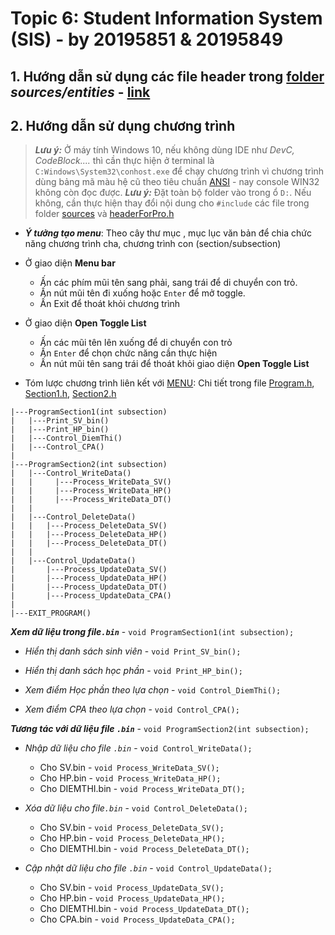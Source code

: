 # **Topic 6: Student Information System (SIS) - by 20195851 & 20195849**

## 1. Hướng dẫn sử dụng các file header trong [folder]() *sources/entities* - [link]()

## 2. Hướng dẫn sử dụng chương trình

>***Lưu ý:*** Ở máy tính Windows 10, nếu không dùng IDE như *DevC, CodeBlock....* thì cần thực hiện ở terminal là `C:Windows\System32\conhost.exe` để chạy chương trình vì chương trình dùng bảng mã màu hệ cũ theo tiêu chuẩn [ANSI](https://vi.wikipedia.org/wiki/Vi%E1%BB%87n_Ti%C3%AAu_chu%E1%BA%A9n_Qu%E1%BB%91c_gia_Hoa_K%E1%BB%B3) - nay console WIN32 không còn đọc được.
>***Lưu ý:*** Đặt toàn bộ folder vào trong ổ `D:`. Nếu không, cần thực hiện thay đổi nội dung cho `#include` các file trong folder [sources]() và [headerForPro.h]()
* ***Ý tưởng tạo menu***: Theo cây thư mục , mục lục văn bản để chia chức năng chương trình cha, chương trình con (section/subsection)
* Ở giao diện **Menu bar**

    * Ấn các phím mũi tên sang phải, sang trái để di chuyển con trỏ.
    * Ấn nút mũi tên đi xuống hoặc `Enter` để mở toggle.
    * Ấn Exit để thoát khỏi chương trình
* Ở giao diện **Open Toggle List** 
    * Ấn các mũi tên lên xuống để di chuyển con trỏ
    * Ấn `Enter` để chọn chức năng cần thực hiện 
    * Ấn nút mũi tên sang trái để thoát khỏi giao diện **Open Toggle List**

* Tóm lược chương trình liên kết với [MENU](): Chi tiết trong file [Program.h](), [Section1.h](), [Section2.h]()

```
|---ProgramSection1(int subsection)
|   |---Print_SV_bin()
|   |---Print_HP_bin()
|   |---Control_DiemThi()
|   |---Control_CPA()
|
|---ProgramSection2(int subsection)
|   |---Control_WriteData()
|   |     |---Process_WriteData_SV()
|   |     |---Process_WriteData_HP()
|   |     |---Process_WriteData_DT()
|   |
|   |---Control_DeleteData()
|   |   |---Process_DeleteData_SV()
|   |   |---Process_DeleteData_HP()
|   |   |---Process_DeleteData_DT()
|   |
|   |---Control_UpdateData()
|       |---Process_UpdateData_SV()
|       |---Process_UpdateData_HP()
|       |---Process_UpdateData_DT()
|       |---Process_UpdateData_CPA()
|
|---EXIT_PROGRAM()                
```

***Xem dữ liệu trong file`.bin`*** - `void ProgramSection1(int subsection);`

* *Hiển thị danh sách sinh viên* - `void Print_SV_bin();`

* *Hiển thị danh sách học phần* - `void Print_HP_bin();`

* *Xem điểm Học phần theo lựa chọn* - `void Control_DiemThi();`

* *Xem điểm CPA theo lựa chọn* - `void Control_CPA();`

***Tương tác với dữ liệu file `.bin`*** - `void ProgramSection2(int subsection);`

* *Nhập dữ liệu cho file `.bin`* - `void Control_WriteData();`

    * Cho SV.bin - `void Process_WriteData_SV();`
    * Cho HP.bin - `void Process_WriteData_HP();`
    * Cho DIEMTHI.bin - `void Process_WriteData_DT();`

* *Xóa dữ liệu cho file`.bin`* - `void Control_DeleteData();`

    * Cho SV.bin - `void Process_DeleteData_SV();`
    * Cho HP.bin - `void Process_DeleteData_HP();`
    * Cho DIEMTHI.bin - `void Process_DeleteData_DT();`

* *Cập nhật dữ liệu cho file `.bin`* - `void Control_UpdateData();`

    * Cho SV.bin - `void Process_UpdateData_SV();`
    * Cho HP.bin - `void Process_UpdateData_HP();`
    * Cho DIEMTHI.bin - `void Process_UpdateData_DT();`
    * Cho CPA.bin - `void Process_UpdateData_CPA();`

